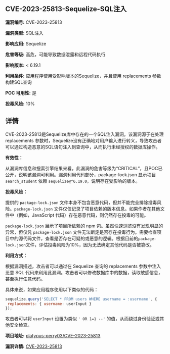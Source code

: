 ## CVE-2023-25813-Sequelize-SQL注入

**漏洞编号:** CVE-2023-25813

**漏洞类型:** SQL注入

**影响应用:** Sequelize

**危害等级:** 高危，可能导致数据泄露和远程代码执行

**影响版本:** < 6.19.1

**利用条件:** 应用程序使用受影响版本的Sequelize，并且使用 replacements 参数构建SQL查询

**POC 可用性:** 是

**投毒风险:** 10%

## 详情

CVE-2023-25813是Sequelize库中存在的一个SQL注入漏洞。该漏洞源于在处理 replacements 参数时，Sequelize没有正确地对用户输入进行转义，导致攻击者可以通过构造恶意的SQL语句注入到查询中，从而执行未经授权的数据库操作。

**有效性：**

从漏洞库信息和搜索引擎结果来看，此漏洞的危害等级为“CRITICAL”，且POC已公开，说明该漏洞可利用。漏洞利用代码部分，package-lock.json 显示项目 `search_student` 依赖 `sequelize@^6.19.0`，说明存在受影响的版本。

**投毒风险：**

提供的 `package-lock.json` 文件本身不包含恶意代码，但并不能完全排除投毒风险。`package-lock.json` 文件仅仅记录了项目依赖的版本信息。如果作者在其他文件中（例如，JavaScript 代码）存在恶意代码，则仍然存在投毒的可能。

`package-lock.json` 展示了项目所依赖的 npm 包。虽然快速浏览没有发现明显的异常，但仅凭 `package-lock.json` 文件无法断定是否存在投毒行为。需要检查项目中的源代码文件，查看是否存在可疑的或恶意的逻辑。根据目前的`package-lock.json`文件，评估投毒风险为10%，因为无法确定其他代码是否被篡改。

**利用方式：**

根据漏洞描述，攻击者可以通过在 Sequelize 查询的 replacements 参数中注入恶意 SQL 代码来利用此漏洞。攻击者可以修改数据库中的数据，读取敏感信息，甚至执行任意代码。

具体来说，如果应用程序使用以下类似的代码：

```javascript
sequelize.query('SELECT * FROM users WHERE username = :username', {
 replacements: { username: userInput }
});
```

攻击者可以将 `userInput` 设置为类似 `' OR 1=1 --'` 的值，从而绕过身份验证或其他安全检查。

**项目地址:** [platypus-perry03/CVE-2023-25813](https://github.com/platypus-perry03/CVE-2023-25813)

**漏洞详情:** [CVE-2023-25813](https://nvd.nist.gov/vuln/detail/CVE-2023-25813)